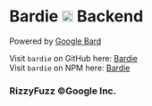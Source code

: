 # Bardie <img src="https://camo.githubusercontent.com/adb54264fe2ad5067d07d0752fc32600b4e6250073b01ce8c386575b431e3f06/68747470733a2f2f7777772e677374617469632e636f6d2f6c616d64612f696d616765732f66617669636f6e5f76315f31353031363063646466663766323934636533302e737667" height="20px"></a> Backend

Powered by [Google Bard](https://bard.google.com/)

Visit `bardie` on GitHub here: [Bardie](https://github.com/rizzlogy/bardie)<br>
Visit `bardie` on NPM here: [Bardie](https://www.npmjs.com/package/bardie)

### RizzyFuzz ©Google Inc.
